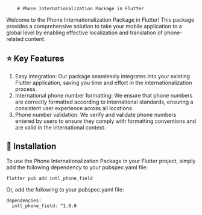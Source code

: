         # Phone Internationalization Package in Flutter

Welcome to the Phone Internationalization Package in Flutter! This package provides a comprehensive solution to take your mobile application to a global level by enabling effective localization and translation of phone-related content.

## ⭐️ Key Features
1. Easy integration: Our package seamlessly integrates into your existing Flutter application, saving you time and effort in the internationalization process.
2. International phone number formatting: We ensure that phone numbers are correctly formatted according to international standards, ensuring a consistent user experience across all locations.
3. Phone number validation: We verify and validate phone numbers entered by users to ensure they comply with formatting conventions and are valid in the international context.

## 🚀 Installation
To use the Phone Internationalization Package in your Flutter project, simply add the following dependency to your pubspec.yaml file:

```shell
flutter pub add intl_phone_field
```

Or, add the following to your pubspec.yaml file:

```shell
dependencies:
  intl_phone_field: ^1.0.0
```